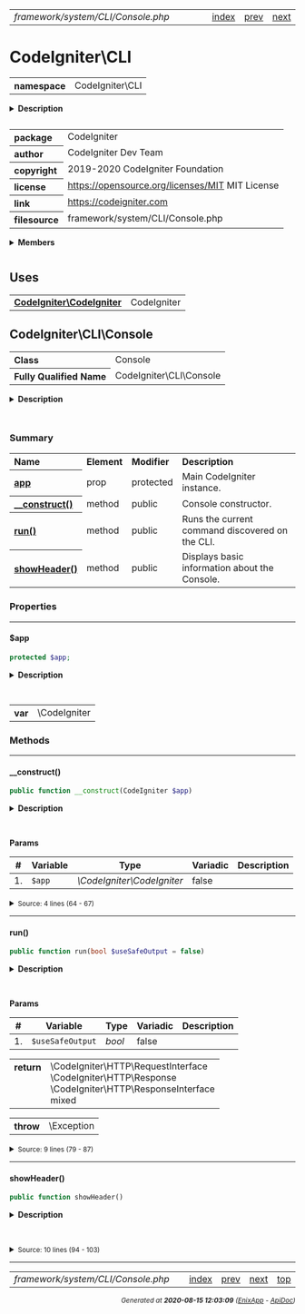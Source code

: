


 



<table>
<tr>
<td style="width:100%"><em>framework/system/CLI/Console.php</em></td>
<td><a href="../../../../../../api/index.md">index</a></td>
<td><a href="../../../../../../api/vendor/codeigniter4/framework/system/CLI/Commands.md">prev</a></td>
<td><a href="../../../../../../api/vendor/codeigniter4/framework/system/CLI/Exceptions/CLIException.md">next</a></td>
</tr>
</table>







# CodeIgniter\CLI 
<table style="text-align:left">
<tr><th>namespace</th><td>CodeIgniter\CLI</td></tr>
</table>

<details>
<summary style="margin-bottom:12px;"><strong>Description</strong></summary>

<table>
<tr><td>
CodeIgniter
</td></tr>
</table>

<table>
<tr><td>
An open source application development framework for PHP

This content is released under the MIT License (MIT)

Copyright (c) 2014-2019 British Columbia Institute of Technology
Copyright (c) 2019-2020 CodeIgniter Foundation

Permission is hereby granted, free of charge, to any person obtaining a copy
of this software and associated documentation files (the "Software"), to deal
in the Software without restriction, including without limitation the rights
to use, copy, modify, merge, publish, distribute, sublicense, and/or sell
copies of the Software, and to permit persons to whom the Software is
furnished to do so, subject to the following conditions:

The above copyright notice and this permission notice shall be included in
all copies or substantial portions of the Software.

THE SOFTWARE IS PROVIDED "AS IS", WITHOUT WARRANTY OF ANY KIND, EXPRESS OR
IMPLIED, INCLUDING BUT NOT LIMITED TO THE WARRANTIES OF MERCHANTABILITY,
FITNESS FOR A PARTICULAR PURPOSE AND NONINFRINGEMENT. IN NO EVENT SHALL THE
AUTHORS OR COPYRIGHT HOLDERS BE LIABLE FOR ANY CLAIM, DAMAGES OR OTHER
LIABILITY, WHETHER IN AN ACTION OF CONTRACT, TORT OR OTHERWISE, ARISING FROM,
OUT OF OR IN CONNECTION WITH THE SOFTWARE OR THE USE OR OTHER DEALINGS IN
THE SOFTWARE.
</td></tr>
</table>

</details>



<table style="text-align:left">
<tr style="vertical-align:top;">
<th>package</th>
<td>CodeIgniter
</td>
</tr>
<tr style="vertical-align:top;">
<th>author</th>
<td>CodeIgniter Dev Team
</td>
</tr>
<tr style="vertical-align:top;">
<th>copyright</th>
<td>2019-2020 CodeIgniter Foundation
</td>
</tr>
<tr style="vertical-align:top;">
<th>license</th>
<td><a href="https://opensource.org/licenses/MIT">https://opensource.org/licenses/MIT</a>	MIT License
</td>
</tr>
<tr style="vertical-align:top;">
<th>link</th>
<td><a href="https://codeigniter.com">https://codeigniter.com</a>

</td>
</tr>
<tr style="vertical-align:top;">
<th>filesource</th>
<td>framework/system/CLI/Console.php
</td>
</tr>
</table>

 

<details>
<summary style="margin-bottom:12px;"><strong>Members</strong></summary>
<table>
<tr><td><a href="../../../../../../api/vendor/codeigniter4/framework/system/CLI/BaseCommand.md">CodeIgniter\CLI\BaseCommand</a></td></tr>
<tr><td><a href="../../../../../../api/vendor/codeigniter4/framework/system/CLI/CLI.md">CodeIgniter\CLI\CLI</a></td></tr>
<tr><td><a href="../../../../../../api/vendor/codeigniter4/framework/system/CLI/CommandRunner.md">CodeIgniter\CLI\CommandRunner</a></td></tr>
<tr><td><a href="../../../../../../api/vendor/codeigniter4/framework/system/CLI/Commands.md">CodeIgniter\CLI\Commands</a></td></tr>
<tr><td><a href="../../../../../../api/vendor/codeigniter4/framework/system/CLI/Console.md">CodeIgniter\CLI\Console</a></td></tr>
<tr><td><a href="../../../../../../api/vendor/codeigniter4/framework/system/CLI/Exceptions/CLIException.md">CodeIgniter\CLI\Exceptions\CLIException</a></td></tr>
</table>
</details>



 
 ## Uses

<table style="text-align:left;">
<tr>
<td>
<a href="../../../../../../api/vendor/codeigniter4/framework/system/CodeIgniter.md"><strong>CodeIgniter\CodeIgniter</strong></a>
</td>
<td>CodeIgniter</td>
</tr>
</table>



 
## CodeIgniter\CLI\Console

<table style="text-align:left">
<tr><th>Class</th><td>Console</td></tr>
<tr><th>Fully Qualified Name</th><td>CodeIgniter\CLI\Console</td></tr>
</table>


<details>
<summary style="margin-bottom:12px;"><strong>Description</strong></summary>

<table>
<tr><td>
Console
</td></tr>
</table>


</details>



<table style="text-align:left">
</table>



### Summary


<table style="text-align:left;">
<tr>
<th>Name</th>
<th>Element</th>
<th>Modifier</th>
<th>Description</th>
</tr>

<tr>
<th><a href="#app"><strong>app</strong></a></th>
<td>prop</td>
<td>
protected

</td>
<td>Main CodeIgniter instance.</td>
</tr>

<tr>
<th><a href="#__construct"><strong>__construct</strong>()</a></th>
<td>method</td>
<td>
public

</td>
<td>Console constructor.</td>
</tr>
<tr>
<th><a href="#run"><strong>run</strong>()</a></th>
<td>method</td>
<td>
public

</td>
<td>Runs the current command discovered on the CLI.</td>
</tr>
<tr>
<th><a href="#showHeader"><strong>showHeader</strong>()</a></th>
<td>method</td>
<td>
public

</td>
<td>Displays basic information about the Console.</td>
</tr>

</table>





### Properties


<hr>

#### $app

```php
protected $app;
```

<details>
<summary style="margin-bottom:12px;"><strong>Description</strong></summary>

<table>
<tr><td>
Main CodeIgniter instance.
</td></tr>
</table>


</details>



<table style="text-align:left">
</table>




<table>
<tr>
<th style="vertical-align:top;">var</th>
<td>\CodeIgniter
</td>
</tr>
</table>







### Methods


<hr>

#### __construct()

```php
public function __construct(CodeIgniter $app)
```

<details>
<summary style="margin-bottom:12px;"><strong>Description</strong></summary>

<table>
<tr><td>
Console constructor.
</td></tr>
</table>


</details>



<table style="text-align:left">
</table>


**Params**

<table>
<thead>
<tr>
<th>#</th>
<th>Variable</th>
<th>Type</th>
<th>Variadic</th>
<th>Description</th>
</tr>
</thead>
<tbody>

<tr>
<td>1.</td>
<td><code>$app</code></td>
<td><em>\CodeIgniter\CodeIgniter
</em></td>
<td>false</td>
<td></td>
</tr>


</tbody>
</table>








<details>
<summary><small>Source: 4 lines (64 - 67)</small></summary>

```php
public function __construct(CodeIgniter $app)
{
	$this->app = $app;
}
```

</details>


<hr>

#### run()

```php
public function run(bool $useSafeOutput = false)
```

<details>
<summary style="margin-bottom:12px;"><strong>Description</strong></summary>

<table>
<tr><td>
Runs the current command discovered on the CLI.
</td></tr>
</table>


</details>



<table style="text-align:left">
</table>


**Params**

<table>
<thead>
<tr>
<th>#</th>
<th>Variable</th>
<th>Type</th>
<th>Variadic</th>
<th>Description</th>
</tr>
</thead>
<tbody>

<tr>
<td>1.</td>
<td><code>$useSafeOutput</code></td>
<td><em>bool
</em></td>
<td>false</td>
<td></td>
</tr>


</tbody>
</table>



<table>
<tr>
<th style="vertical-align:top;">return</th>
<td>\CodeIgniter\HTTP\RequestInterface<br>\CodeIgniter\HTTP\Response<br>\CodeIgniter\HTTP\ResponseInterface<br>mixed
</td>
</tr>
</table>


<table>
<tr>
<th style="vertical-align:top;">throw</th>
<td>\Exception
</td>
</tr>
</table>



<details>
<summary><small>Source: 9 lines (79 - 87)</small></summary>

```php
public function run(bool $useSafeOutput = false)
{
	$path = CLI::getURI() ?: 'list';

	// Set the path for the application to route to.
	$this->app->setPath("ci{$path}");

	return $this->app->useSafeOutput($useSafeOutput)->run();
}
```

</details>


<hr>

#### showHeader()

```php
public function showHeader()
```

<details>
<summary style="margin-bottom:12px;"><strong>Description</strong></summary>

<table>
<tr><td>
Displays basic information about the Console.
</td></tr>
</table>


</details>



<table style="text-align:left">
</table>










<details>
<summary><small>Source: 10 lines (94 - 103)</small></summary>

```php
public function showHeader()
{
	CLI::newLine();

	CLI::write(CLI::color('CodeIgniter CLI Tool', 'green')
			. ' - Version ' . CodeIgniter::CI_VERSION
			. sprintf(' - Server Time: %s UTC%s', date('Y-m-d H:i:sa'), date('P')));

	CLI::newLine();
}
```

</details>





 


 
  




<hr>

<table>
<tr>
<td style="width:100%"><em>framework/system/CLI/Console.php</em></td>
<td><a href="../../../../../../api/index.md">index</a></td>
<td><a href="../../../../../../api/vendor/codeigniter4/framework/system/CLI/Commands.md">prev</a></td>
<td><a href="../../../../../../api/vendor/codeigniter4/framework/system/CLI/Exceptions/CLIException.md">next</a></td>
<td><a href="#">top</a></td></tr>
</table>




<div style="text-align:right;">

<small>_Generated at **2020-08-15 12:03:09**_ *([EnixApp](https://github.com/enix-app) - [ApiDoc](https://github.com/enix-app/apidoc))*</small>
</div>